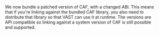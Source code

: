 We now bundle a patched version of CAF, with a changed ABI. This means that if
you're linking against the bundled CAF library, you also need to distribute that
library so that VAST can use it at runtime. The versions are API compatible so
linking against a system version of CAF is still possible and supported.

